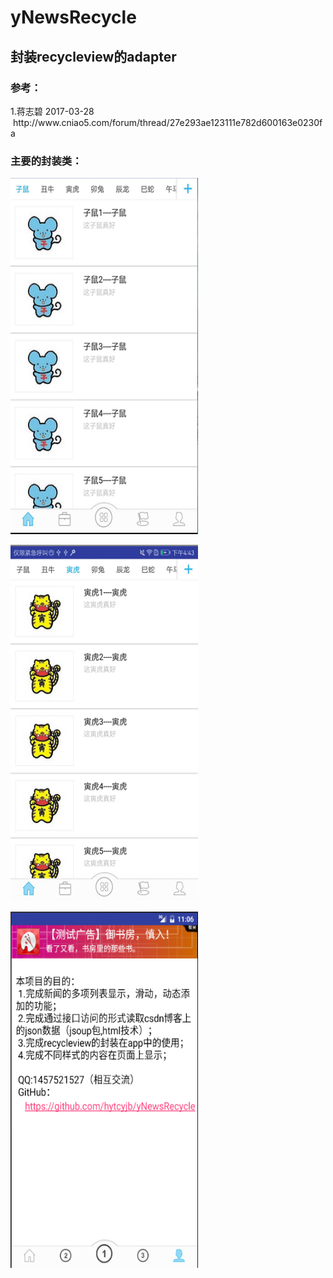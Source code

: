 # yNewsRecycle
<h2>封装recycleview的adapter</h2>

<h3>参考：</h3> 1.蒋志碧  2017-03-28  http://www.cniao5.com/forum/thread/27e293ae123111e782d600163e0230fa

<h3>主要的封装类：</h3>
<p><img src="https://github.com/hytcyjb/yNewsRecycle/blob/master/screenshot/screen01.png?raw=true" width="300" height="570"></p>
<p><img src="https://github.com/hytcyjb/yNewsRecycle/blob/master/screenshot/screen02.png?raw=true" width="300" height="570"></p>
<p><img src="https://github.com/hytcyjb/yNewsRecycle/blob/master/screenshot/screen03.png?raw=true" width="300" height="570"></p>